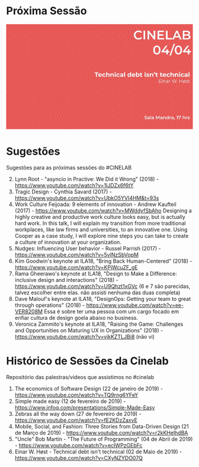 # Próxima Sessão
![Technical debt isn't technical - Einar W. Høst](/posters/2019_05_02.jpg)

# Sugestões
Sugestões para as próximas sessões do #CINELAB

2.  Lynn Root - "asyncio in Practive: We Did it Wrong" (2018) - https://www.youtube.com/watch?v=1lJDZx6f6tY
3. Tragic Design - Cynthia Savard (2017) - https://www.youtube.com/watch?v=UbkO5YVI4HM&t=93s
4. Work Culture Feijoada: 9 elements of innovation - Andrew Kaufteil (2017) - https://www.youtube.com/watch?v=MWddyfSbAho
Designing a highly creative and productive work culture looks easy, but is actually hard work. In this talk, I will explain my transition from more traditional workplaces, like law firms and universities, to an innovative one. Using Cooper as a case study, I will explore nine steps you can take to create a culture of innovation at your organization.
5. Nudges: Influencing User behavior - Russel Parrish (2017) - https://www.youtube.com/watch?v=5vlNzSbVopM
6. Kim Goodwin's keynote at ILA18, "Bring Back Human-Centered" (2018) - https://www.youtube.com/watch?v=KPjWcuZF_gE
7. Rama Gheerawo's keynote at ILA18, "Design to Make a Difference: inclusive design and interactions" (2018) - https://www.youtube.com/watch?v=U9Qhzt1xGVc
(6 e 7 são parecidas, talvez escolher entre elas. não assisti nenhuma das duas completa)
8. Dave Malouf's keynote at ILA18, "DesignOps: Getting your team to great through operations" (2018) - https://www.youtube.com/watch?v=ee-VER8208M
Essa é sobre ter uma pessoa com um cargo focado em enfiar cultura de design goela abaixo no business.
9. Veronica Zammito's keynote at ILA18, "Raising the Game: Challenges and Opportunities on Maturing UX in Organizations" (2018) - https://www.youtube.com/watch?v=vjkKZTLJBi8 (não vi)


# Histórico de Sessões da Cinelab
Repositório das palestras/videos que assistimos no #cinelab

1. The economics of Software Design (22 de janeiro de 2019) - https://www.youtube.com/watch?v=TQ9rng6YFeY
2. Simple made easy (12 de fevereiro de 2019) - https://www.infoq.com/presentations/Simple-Made-Easy
3. Zebras all the way down (27 de fevereiro de 2019) - https://www.youtube.com/watch?v=fE2KDzZaxvE
4. Mobile, Social, and Fashion: Three Stories from Data-Driven Design (21 de Março de 2019) - https://www.youtube.com/watch?v=r2kKHelhdBA
5.  "Uncle" Bob Martin - "The Future of Programming" (04 de Abril de 2019) - https://www.youtube.com/watch?v=ecIWPzGEbFc
6. Einar W. Høst - Technical debt isn't technical (02 de Maio de 2019) - https://www.youtube.com/watch?v=CXyNZYDO07Q
